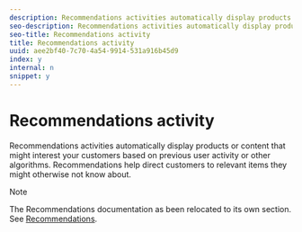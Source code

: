 ```yaml
---
description: Recommendations activities automatically display products or content that might interest your customers based on previous user activity or other algorithms. Recommendations help direct customers to relevant items they might otherwise not know about.
seo-description: Recommendations activities automatically display products or content that might interest your customers based on previous user activity or other algorithms. Recommendations help direct customers to relevant items they might otherwise not know about.
seo-title: Recommendations activity
title: Recommendations activity
uuid: aee2bf40-7c70-4a54-9914-531a916b45d9
index: y
internal: n
snippet: y
---
```


# Recommendations activity

Recommendations activities automatically display products or content that might interest your customers based on previous user activity or other algorithms. Recommendations help direct customers to relevant items they might otherwise not know about.

>[!NOTE]
>
>The Recommendations documentation as been relocated to its own section. See [Recommendations](../c-recommendations/c-recommendations.md#concept_7556C8A4543942F2A77B13A29339C0C0).

